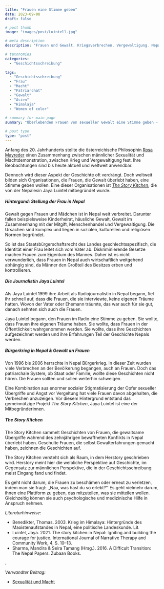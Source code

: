 ```yaml
---
title: "Frauen eine Stimme geben"
date: 2023-09-08
draft: false

# post thumb
image: "images/post/Luintel1.jpg"

# meta description
description: "Frauen und Gewalt. Kriegsverbrechen. Vergewaltigung. Nepal. Bürgerkrieg in Nepal. The Story Kitchen. Jaya Luintel. Herstory. Überlebende zu Wort kommen lassen. Frauen eigene Träume träumen."

# taxonomies
categories:
  - "Geschichtsschreibung"
 
tags:
  - "Geschichtsschreibung"
  - "Frau"
  - "Macht"
  - "Patriarchat"
  - "Gewalt"
  - "Asien"
  - "Himalaja"
  - "Women of color"
  
# summary for main page
summary: "Überlebenden Frauen von sexueller Gewalt eine Stimme geben - Jaya Luintel und die Story Kitchen in Nepal."

# post type
type: "post"
---
```


Anfang des 20. Jahrhunderts stellte die österreichische Philosophin [Rosa Mayreder](https://www.erinnermich.eu/blog/mayreder/) einen Zusammenhang zwischen männlicher Sexualität und Machtdemonstration, zwischen Krieg und Vergewaltigung fest. Ihre Beobachtungen sind bis heute aktuell und weltweit anwendbar.

Dennoch wird dieser Aspekt der Geschichte oft verdrängt. Doch weltweit bilden sich Organisationen, die Frauen, die Gewalt überlebt haben, eine Stimme geben wollen. Eine dieser Organisationen ist [*The Story Kitchen*](https://thestorykitchen.org/), die von der Nepalesin Jaya Luintel mitbegründet wurde.

##### Hintergund: Stellung der Frau in Nepal

Gewalt gegen Frauen und Mädchen ist in Nepal weit verbreitet. Darunter fallen beispielsweise Kinderheirat, häusliche Gewalt, Gewalt im Zusammenhang mit der Mitgift, Menschenhandel und Vergewaltigung. Die Ursachen sind komplex und liegen in sozialen, kulturellen und religiösen Normen begründet.

So ist das Staatsbürgerschaftsrecht des Landes geschlechtsspezifisch, die Identität einer Frau leitet sich vom Vater ab. Diskriminierende Gesetze machen Frauen zum Eigentum des Mannes. Daher ist es nicht verwunderlich, dass Frauen in Nepal auch wirtschaftlich weitgehend abhängig sind, da Männer den Großteil des Besitzes erben und kontrollieren.

##### Die Journalistin Jaya Luintel

Als Jaya Luintel 1999 ihre Arbeit als Radiojournalistin in Nepal begann, fiel ihr schnell auf, dass die Frauen, die sie interviewte, keine eigenen Träume hatten. Wovon der Vater oder Ehemann träumte, das war auch für sie gut, danach sehnten sich auch die Frauen.

Jaya Luintel begann, den Frauen im Radio eine Stimme zu geben. Sie wollte, dass Frauen ihre eigenen Träume haben. Sie wollte, dass Frauen in der Öffentlichkeit wahrgenommen werden. Sie wollte, dass ihre Geschichten aufgezeichnet werden und ihre Erfahrungen Teil der Geschichte Nepals werden.

##### Bürgerkrieg in Nepal & Gewalt an Frauen

Von 1996 bis 2006 herrschte in Nepal Bürgerkrieg. In dieser Zeit wurden viele Verbrechen an der Bevölkerung begangen, auch an Frauen. Doch das patriarchale System, ob Staat oder Familie, wollte diese Geschichten nicht hören. Die Frauen sollten und sollen weiterhin schweigen.

Eine Kombination aus enormer sozialer Stigmatisierung der Opfer sexueller Übergriffe und Angst vor Vergeltung hat viele Frauen davon abgehalten, die Verbrechen anzuzeigen. Vor diesem Hintergrund entstand das gemeinnützige Projekt *The Story Kitchen*, Jaya Luintel ist eine der Mitbegründerinnen.

##### The Story Kitchen

The Story Kitchen sammelt Geschichten von Frauen, die gewaltsame Übergriffe während des zehnjährigen bewaffneten Konflikts in Nepal überlebt haben. Geschulte Frauen, die selbst Gewalterfahrungen gemacht haben, zeichnen die Geschichten auf.

The Story Kitchen versteht sich als Raum, in dem Herstory geschrieben wird. Herstory meint hier die weibliche Perspektive auf Geschichte, im Gegensatz zur männlichen Perspektive, die in der Geschichtsschreibung meist Eingang fand und findet.

Es geht nicht darum, die Frauen zu beschämen oder erneut zu verletzen, indem man sie fragt: ,,Naa, was hast du so erlebt?'' Es geht vielmehr darum, ihnen eine Plattform zu geben, das mitzuteilen, was sie mitteilen wollen. Gleichzeitig können sie auch psychologische und medizinische Hilfe in Anspruch nehmen.






*Literaturhinweise:*
- Benedikter, Thomas. 2003. Krieg im Himalaya: Hintergründe des Maoistenaufstandes in Nepal, eine politische Landeskunde. Lit.
- Luintel, Jaya. 2021. The story kitchen in Nepal: Igniting and building the courage for justice. International Journal of Narrative Therapy and Community Work, 4, S. 10–13.
- Sharma, Mandira & Seira Tamang (Hrsg.). 2016. A Difficult Transition: The Nepal Papers. Zubaan Books.


.

*Verwandter Beitrag:*
- [Sexualität und Macht](https://www.erinnermich.eu/blog/mayreder/)
